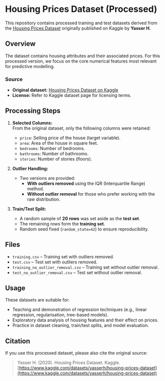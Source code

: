 # Housing Prices Dataset (Processed)

This repository contains processed training and test datasets derived from the [Housing Prices Dataset](https://www.kaggle.com/datasets/yasserh/housing-prices-dataset) originally published on Kaggle by **Yasser H.**  

## Overview

The dataset contains housing attributes and their associated prices. For this processed version, we focus on the core numerical features most relevant for predictive modelling.  

### Source
- **Original dataset:** [Housing Prices Dataset on Kaggle](https://www.kaggle.com/datasets/yasserh/housing-prices-dataset)
- **License:** Refer to Kaggle dataset page for licensing terms.

## Processing Steps

1. **Selected Columns:**  
   From the original dataset, only the following columns were retained:  
   - `price`: Selling price of the house (target variable).  
   - `area`: Area of the house in square feet.  
   - `bedrooms`: Number of bedrooms.  
   - `bathrooms`: Number of bathrooms.  
   - `stories`: Number of stories (floors).  

2. **Outlier Handling:**  
   - Two versions are provided:  
     - **With outliers removed** using the IQR (Interquartile Range) method.  
     - **Without outlier removal** for those who prefer working with the raw distribution.  

3. **Train/Test Split:**  
   - A random sample of **20 rows** was set aside as the **test set**.  
   - The remaining rows form the **training set**.  
   - Random seed fixed (`random_state=42`) to ensure reproducibility.  

## Files

- `training.csv` – Training set with outliers removed.  
- `test.csv` – Test set with outliers removed.  
- `training_no_outlier_removal.csv` – Training set without outlier removal.  
- `test_no_outlier_removal.csv` – Test set without outlier removal.  

## Usage

These datasets are suitable for:
- Teaching and demonstration of regression techniques (e.g., linear regression, regularisation, tree-based models).  
- Exploratory data analysis of housing features and their effect on prices.  
- Practice in dataset cleaning, train/test splits, and model evaluation.  

## Citation

If you use this processed dataset, please also cite the original source:

> Yasser H. (2020). Housing Prices Dataset. Kaggle. [https://www.kaggle.com/datasets/yasserh/housing-prices-dataset](https://www.kaggle.com/datasets/yasserh/housing-prices-dataset)
